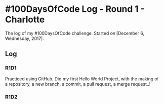 # #100DaysOfCode Log - Round 1 - Charlotte
The log of my #100DaysOfCode challenge. Started on [December 6, Wednesday, 2017].

## Log

### R1D1 
Practiced using GitHub. Did my first Hello World Project, with the making of a repository, a new branch, a commit, a pull request, a merge request..!

### R1D2
